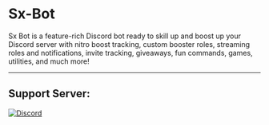 # Sx-Bot

Sx Bot is a feature-rich Discord bot ready to skill up and boost up your Discord server with nitro boost tracking, custom booster roles, streaming roles and notifications, invite tracking, giveaways, fun commands, games, utilities, and much more!

<hr />
<h2>Support Server:</h2>
<p><a href="https://discord.gg/R4DtNZm" target="_blank" rel="nofollow noopener"><img src="https://discordapp.com/api/guilds/696873891225665536/widget.png?style=banner2" alt="Discord" /></a></p>
